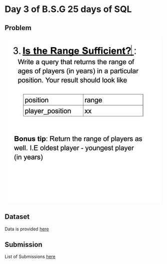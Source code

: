 # Day 3 of B.S.G 25 days of SQL

## Problem

![](./problem.jpg)

## Dataset

Data is provided [here](https://drive.google.com/file/d/1OKilk29VERqMzw1e8NAgp7uKgaINybtS/view)

## Submission

List of Submissions [here](https://docs.google.com/spreadsheets/d/1EH3gDlrRwnus6sMomJZ0iTRAw11pND-PFPRDQRdaszg/edit#gid=0)
